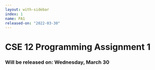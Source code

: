 ```yaml
---
layout: with-sidebar
index: 1
name: PA1
released-on: "2022-03-30"
---
```


# CSE 12 Programming Assignment 1

### Will be released on: Wednesday, March 30
